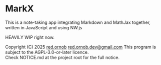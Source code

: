 # MarkX
This is a note-taking app integrating Markdown and MathJax together, written in JavaScript and using NW.js

HEAVILY WIP right now.

Copyright (C) 2025 [red.ornob](https://github.com/red-ornob) [<red.ornob.dev@gmail.com>](mailto:red.ornob.dev@gmail.com)
This program is subject to the AGPL-3.0-or-later licence.\
Check NOTICE.md at the project root for the full notice.
